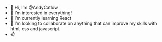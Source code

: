 - 👋 Hi, I’m @AndyCatlow
- 👀 I’m interested in everything!
- 🌱 I’m currently learning React
- 💞️ I’m looking to collaborate on anything that can improve my skills with html, css and javascript.
- 📫 

<!---
AndyCatlow/AndyCatlow is a ✨ special ✨ repository because its `README.md` (this file) appears on your GitHub profile.
You can click the Preview link to take a look at your changes.
--->
